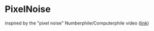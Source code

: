 # PixelNoise
inspired by the "pixel noise" Numberphile/Computerphile video ([link](https://www.youtube.com/watch?v=c4cKlez0OCM))
